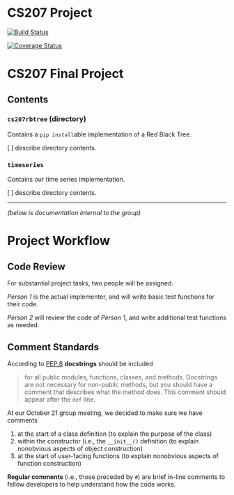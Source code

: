 # CS207 Project

[![Build Status](https://travis-ci.org/slac207/cs207project.svg?branch=master)](https://travis-ci.org/slac207/cs207project)

[![Coverage Status](https://coveralls.io/repos/github/slac207/cs207project/badge.svg?branch=master)](https://coveralls.io/github/slac207/cs207project?branch=master)

# CS207 Final Project

## Contents

### `cs207rbtree` (directory) 
Contains a `pip install`able implementation of a Red Black Tree.

[ ] describe directory contents.

### `timeseries` 
Contains our time series implementation.

[ ] describe directory contents.


--------
 *(below is documentation internal to the group)*

# Project Workflow

## Code Review

For substantial project tasks, two people will be assigned. 

*Person 1* is the actual implementer, and will write basic test functions for their code.

*Person 2* will review the code of *Person 1*, and write additional test functions as needed. 


## Comment Standards 

According to  [PEP 8](https://www.python.org/dev/peps/pep-0008/#code-lay-out) **docstrings** should be included 
> for all public modules, functions, classes, and methods. Docstrings are not necessary for non-public methods, but you should have a comment that describes what the method does. This comment should appear after the `def` line.

At our October 21 group meeting, we decided to make sure we have comments

1. at the start of a class definition (to explain the purpose of the class) 
2. within the constructor (i.e., the `__init__()` definition (to explain nonobvious aspects of object construction)
3. at the start of user-facing functions (to explain nonobvious aspects of function construction)

**Regular comments** (i.e., those preceded by `#`) are brief in-line comments to fellow developers to help understand how the code works.